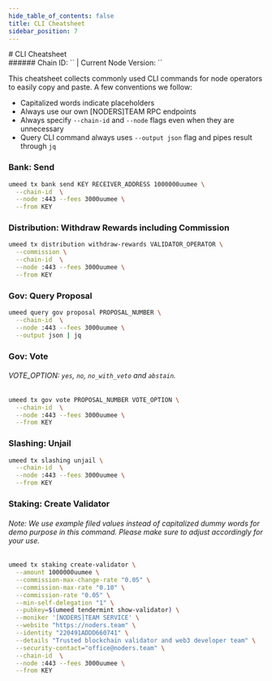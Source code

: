```yaml
---
hide_table_of_contents: false
title: CLI Cheatsheet
sidebar_position: 7
---
```


<div class="h1-with-icon icon-umee">
# CLI Cheatsheet
</div>
###### Chain ID: `` | Current Node Version: ``

This cheatsheet collects commonly used CLI commands for node operators to easily copy and paste. A few conventions we follow:

- Capitalized words indicate placeholders
- Always use our own [NODERS]TEAM RPC endpoints
- Always specify `--chain-id` and `--node` flags even when they are unnecessary
- Query CLI command always uses `--output json` flag and pipes result through `jq`

### Bank: Send
```bash
umeed tx bank send KEY RECEIVER_ADDRESS 1000000uumee \
  --chain-id  \
  --node :443 --fees 3000uumee \
  --from KEY
```

### Distribution: Withdraw Rewards including Commission
```bash
umeed tx distribution withdraw-rewards VALIDATOR_OPERATOR \
  --commission \
  --chain-id  \
  --node :443 --fees 3000uumee \
  --from KEY
```

### Gov: Query Proposal
```bash
umeed query gov proposal PROPOSAL_NUMBER \
  --chain-id  \
  --node :443 --fees 3000uumee \
  --output json | jq
```

### Gov: Vote
###### VOTE_OPTION: `yes`, `no`, `no_with_veto` and `abstain`.
```bash
umeed tx gov vote PROPOSAL_NUMBER VOTE_OPTION \
  --chain-id  \
  --node :443 --fees 3000uumee \
  --from KEY
```

### Slashing: Unjail
```bash
umeed tx slashing unjail \
  --chain-id  \
  --node :443 --fees 3000uumee \
  --from KEY
```

### Staking: Create Validator
###### Note: We use example filed values instead of capitalized dummy words for demo purpose in this command. Please make sure to adjust accordingly for your use.
```bash
umeed tx staking create-validator \
  --amount 1000000uumee \
  --commission-max-change-rate "0.05" \
  --commission-max-rate "0.10" \
  --commission-rate "0.05" \
  --min-self-delegation "1" \
  --pubkey=$(umeed tendermint show-validator) \
  --moniker '[NODERS]TEAM SERVICE' \
  --website "https://noders.team" \
  --identity "220491ADDD660741" \
  --details "Trusted blockchain validator and web3 developer team" \
  --security-contact="office@noders.team" \
  --chain-id  \
  --node :443 --fees 3000uumee \
  --from KEY
```
